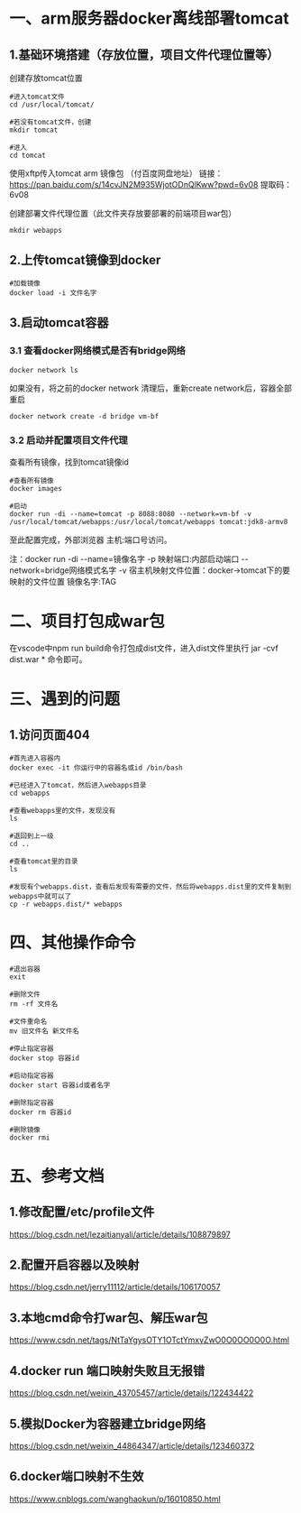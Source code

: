 # 一、arm服务器docker离线部署tomcat

## 1.基础环境搭建（存放位置，项目文件代理位置等）

创建存放tomcat位置

```
#进入tomcat文件
cd /usr/local/tomcat/  

#若没有tomcat文件，创建
mkdir tomcat   

#进入
cd tomcat
```

使用xftp传入tomcat arm 镜像包 （付百度网盘地址）
链接：https://pan.baidu.com/s/14cvJN2M935WjotODnQlKww?pwd=6v08 
提取码：6v08

创建部署文件代理位置（此文件夹存放要部署的前端项目war包）

```
mkdir webapps    
```

## 2.上传tomcat镜像到docker

```
#加载镜像
docker load -i 文件名字
```

## 3.启动tomcat容器

### 3.1 查看docker网络模式是否有bridge网络

```
docker network ls
```

如果没有，将之前的docker network 清理后，重新create network后，容器全部重启

```
docker network create -d bridge vm-bf
```

### 3.2 启动并配置项目文件代理

查看所有镜像，找到tomcat镜像id

```
#查看所有镜像
docker images

#启动
docker run -di --name=tomcat -p 8088:8080 --network=vm-bf -v /usr/local/tomcat/webapps:/usr/local/tomcat/webapps tomcat:jdk8-armv8
```

至此配置完成，外部浏览器 主机:端口号访问。

注：docker run -di --name=镜像名字 -p 映射端口:内部启动端口 --network=bridge网络模式名字  -v 宿主机映射文件位置：docker->tomcat下的要映射的文件位置 镜像名字:TAG

# 二、项目打包成war包

在vscode中npm run build命令打包成dist文件，进入dist文件里执行      jar -cvf dist.war *    命令即可。

# 三、遇到的问题

## 1.访问页面404

```
#首先进入容器内
docker exec -it 你运行中的容器名或id /bin/bash

#已经进入了tomcat，然后进入webapps目录
cd webapps

#查看webapps里的文件，发现没有
ls

#退回到上一级
cd ..

#查看tomcat里的目录
ls

#发现有个webapps.dist，查看后发现有需要的文件，然后将webapps.dist里的文件复制到webapps中就可以了
cp -r webapps.dist/* webapps
```

# 四、其他操作命令

```
#退出容器
exit

#删除文件
rm -rf 文件名

#文件重命名
mv 旧文件名 新文件名

#停止指定容器
docker stop	容器id

#启动指定容器
docker start 容器id或者名字

#删除指定容器
docker rm 容器id

#删除镜像
docker rmi
```

# 五、参考文档

## 1.修改配置/etc/profile文件

https://blog.csdn.net/lezaitianyali/article/details/108879897

## 2.配置开启容器以及映射

https://blog.csdn.net/jerry11112/article/details/106170057

## 3.本地cmd命令打war包、解压war包

https://www.csdn.net/tags/NtTaYgysOTY1OTctYmxvZwO0O0OO0O0O.html

## 4.docker run 端口映射失败且无报错

https://blog.csdn.net/weixin_43705457/article/details/122434422

## 5.模拟Docker为容器建立bridge网络

https://blog.csdn.net/weixin_44864347/article/details/123460372

## 6.docker端口映射不生效

https://www.cnblogs.com/wanghaokun/p/16010850.html